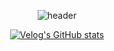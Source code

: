 <div align="center" bgColor="#ECCCC1">
  
![header](https://capsule-render.vercel.app/api?type=transparent&fontColor=BB2649&height=100&section=header&text=Jiseung%20Kang&fontSize=44&desc=Web%20Frontend%20Developer&descAlignY=80&descAlign=60&descSize=14)
  
[![Velog's GitHub stats](https://velog-readme-stats.vercel.app/api?name=jiseung)](https://velog.io/@jiseung)

 </div>
